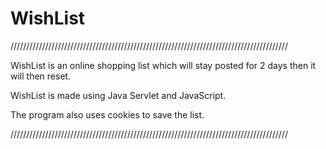 # WishList


////////////////////////////////////////////////////////////////////////////////////////

WishList is an online shopping list which will stay posted for 2 days then it will 
then reset.

WishList is made using Java Servlet and JavaScript.

The program also uses cookies to save the list.

////////////////////////////////////////////////////////////////////////////////////////
